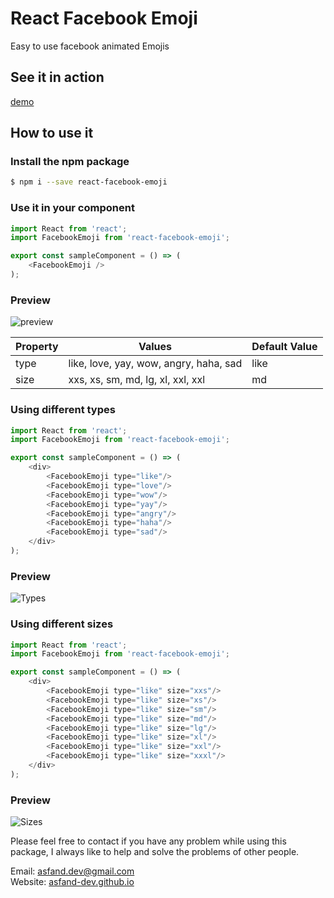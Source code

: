# React Facebook Emoji
Easy to use facebook animated Emojis

## See it in action
[demo](https://asfand-dev.github.io/react-facebook-emoji/)

## How to use it
### Install the npm package
```sh
$ npm i --save react-facebook-emoji
```

### Use it in your component
```javascript
import React from 'react';
import FacebookEmoji from 'react-facebook-emoji';

export const sampleComponent = () => (
    <FacebookEmoji />
);
```
### Preview
![preview](https://raw.githubusercontent.com/asfandiyark7/react-facebook-emoji/master/docs/images/single.gif)


Property | Values | Default Value
-------- | ------ | -------------
type | like, love, yay, wow, angry, haha, sad | like
size | xxs, xs, sm, md, lg, xl, xxl, xxl | md


### Using different types
```javascript
import React from 'react';
import FacebookEmoji from 'react-facebook-emoji';

export const sampleComponent = () => (
    <div>
        <FacebookEmoji type="like"/>
        <FacebookEmoji type="love"/>
        <FacebookEmoji type="wow"/>
        <FacebookEmoji type="yay"/>
        <FacebookEmoji type="angry"/>
        <FacebookEmoji type="haha"/>
        <FacebookEmoji type="sad"/>
    </div>
);
```
### Preview
![Types](https://raw.githubusercontent.com/asfandiyark7/react-facebook-emoji/master/docs/images/types.gif)


### Using different sizes
```javascript
import React from 'react';
import FacebookEmoji from 'react-facebook-emoji';

export const sampleComponent = () => (
    <div>
        <FacebookEmoji type="like" size="xxs"/>
        <FacebookEmoji type="like" size="xs"/>
        <FacebookEmoji type="like" size="sm"/>
        <FacebookEmoji type="like" size="md"/>
        <FacebookEmoji type="like" size="lg"/>
        <FacebookEmoji type="like" size="xl"/>
        <FacebookEmoji type="like" size="xxl"/>
        <FacebookEmoji type="like" size="xxxl"/>
    </div>
);
```
### Preview
![Sizes](https://raw.githubusercontent.com/asfandiyark7/react-facebook-emoji/master/docs/images/sizes.gif)


Please feel free to contact if you have any problem while using this package, I always like to help and solve the problems of other people.

Email:  asfand.dev@gmail.com<br />
Website:  [asfand-dev.github.io](https://asfand-dev.github.io)
